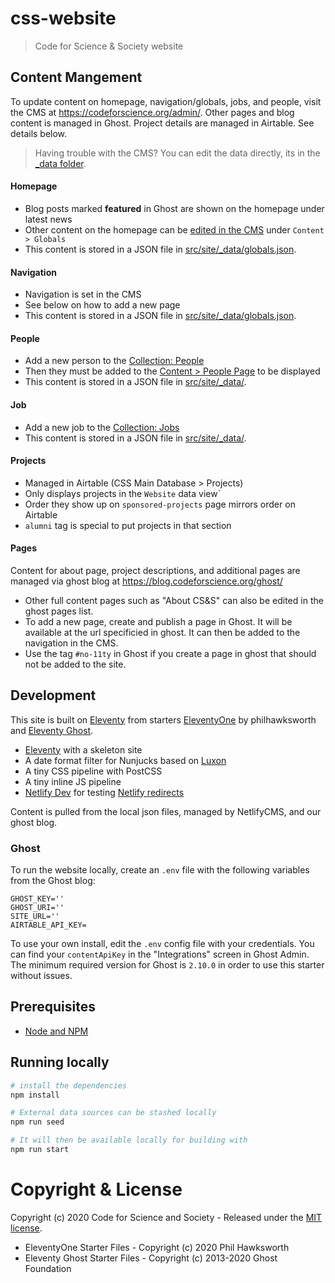 # css-website

> Code for Science &amp; Society website

## Content Mangement

To update content on homepage, navigation/globals, jobs, and people, visit the CMS at https://codeforscience.org/admin/. Other pages and blog content is managed in Ghost. Project details are managed in Airtable. See details below.

> Having trouble with the CMS? You can edit the data directly, its in the [_data folder](https://github.com/codeforscience/codeforscience.org/blob/live/src/site/_data/globals.json).

#### Homepage

* Blog posts marked **featured** in Ghost are shown on the homepage under latest news
* Other content on the homepage can be [edited in the CMS](https://codeforscience.org/admin/#/collections/content/entries/globals) under `Content > Globals`
* This content is stored in a JSON file in [src/site/_data/globals.json](https://github.com/codeforscience/codeforscience.org/blob/live/src/site/_data/globals.json).

#### Navigation

* Navigation is set in the CMS
* See below on how to add a new page
* This content is stored in a JSON file in [src/site/_data/globals.json](https://github.com/codeforscience/codeforscience.org/blob/live/src/site/_data/globals.json).

#### People

* Add a new person to the [Collection: People](https://codeforscience.org/admin/#/collections/people)
* Then they must be added to the [Content > People Page](https://codeforscience.org/admin/#/collections/content/entries/People) to be displayed
* This content is stored in a JSON file in [src/site/_data/](https://github.com/codeforscience/codeforscience.org/tree/live/src/site/_data).

#### Job

* Add a new job to the [Collection: Jobs](https://codeforscience.org/admin/#/collections/jobs)
* This content is stored in a JSON file in [src/site/_data/](https://github.com/codeforscience/codeforscience.org/tree/live/src/site/_data).

#### Projects

* Managed in Airtable (CSS Main Database > Projects)
* Only displays projects in the `Website` data view`
* Order they show up on `sponsored-projects` page mirrors order on Airtable
* `alumni` tag is special to put projects in that section

#### Pages

Content for about page, project descriptions, and additional pages are managed via ghost blog at https://blog.codeforscience.org/ghost/

* Other full content pages such as "About CS&S" can also be edited in the ghost pages list.
* To add a new page, create and publish a page in Ghost. It will be available at the url specificied in ghost. It can then be added to the navigation in the CMS.
* Use the tag `#no-11ty` in Ghost if you create a page in ghost that should not be added to the site.


## Development

This site is built on [Eleventy](https://11ty.io) from starters [EleventyOne](https://github.com/philhawksworth/eleventyone) by philhawksworth and [Eleventy Ghost]( https://eleventy.ghost.org).

- [Eleventy](https://11ty.io) with a skeleton site
- A date format filter for Nunjucks based on [Luxon](https://moment.github.io/luxon)
- A tiny CSS pipeline with PostCSS
- A tiny inline JS pipeline
- [Netlify Dev](https://www.netlify.com/products/dev) for testing [Netlify redirects](https://netlify.com/docs/redirects/)

Content is pulled from the local json files, managed by NetlifyCMS, and our ghost blog.

### Ghost

To run the website locally, create an `.env` file with the following variables from the Ghost blog:

```
GHOST_KEY=''
GHOST_URI=''
SITE_URL=''
AIRTABLE_API_KEY=
```

To use your own install, edit the `.env` config file with your credentials. You can find your `contentApiKey` in the "Integrations" screen in Ghost Admin. The minimum required version for Ghost is `2.10.0` in order to use this starter without issues.

## Prerequisites

- [Node and NPM](https://nodejs.org/)

## Running locally

```bash
# install the dependencies
npm install

# External data sources can be stashed locally
npm run seed

# It will then be available locally for building with
npm run start
```

# Copyright & License

Copyright (c) 2020 Code for Science and Society - Released under the [MIT license](LICENSE).

* EleventyOne Starter Files - Copyright (c) 2020 Phil Hawksworth
* Eleventy Ghost Starter Files - Copyright (c) 2013-2020 Ghost Foundation
